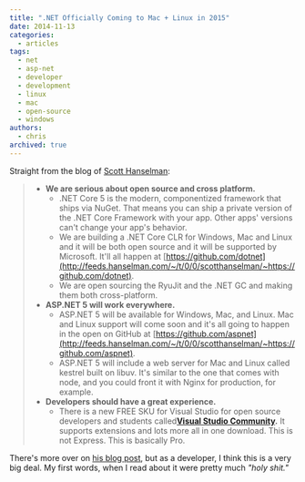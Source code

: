 ```yaml
---
title: ".NET Officially Coming to Mac + Linux in 2015"
date: 2014-11-13
categories:
  - articles
tags:
  - net
  - asp-net
  - developer
  - development
  - linux
  - mac
  - open-source
  - windows
authors:
  - chris
archived: true
---
```


Straight from the blog of [Scott Hanselman](http://www.hanselman.com/blog/AnnouncingNET2015NETAsOpenSourceNETOnMacAndLinuxAndVisualStudioCommunity.aspx):

> - **We are serious about open source and cross platform.**
>   - .NET Core 5 is the modern, componentized framework that ships via NuGet. That means you can ship a private version of the .NET Core Framework with your app. Other apps' versions can't change your app's behavior.
>   - We are building a .NET Core CLR for Windows, Mac and Linux and it will be both open source and it will be supported by Microsoft. It'll all happen at [https://github.com/dotnet](http://feeds.hanselman.com/~/t/0/0/scotthanselman/~https://github.com/dotnet).
>   - We are open sourcing the RyuJit and the .NET GC and making them both cross-platform.
> - **ASP.NET 5 will work everywhere.**
>   - ASP.NET 5 will be available for Windows, Mac, and Linux. Mac and Linux support will come soon and it's all going to happen in the open on GitHub at [https://github.com/aspnet](http://feeds.hanselman.com/~/t/0/0/scotthanselman/~https://github.com/aspnet).
>   - ASP.NET 5 will include a web server for Mac and Linux called kestrel built on libuv. It's similar to the one that comes with node, and you could front it with Nginx for production, for example.
> - **Developers should have a great experience.**
>   - There is a new FREE SKU for Visual Studio for open source developers and students called[**Visual Studio Community**](http://feeds.hanselman.com/~/t/0/0/scotthanselman/~go.microsoft.com/fwlink/?LinkId=518338)**.** It supports extensions and lots more all in one download. This is not Express. This is basically Pro.

There's more over on [his blog post](http://www.hanselman.com/blog/AnnouncingNET2015NETAsOpenSourceNETOnMacAndLinuxAndVisualStudioCommunity.aspx), but as a developer, I think this is a very big deal. My first words, when I read about it were pretty much _"holy shit."_
